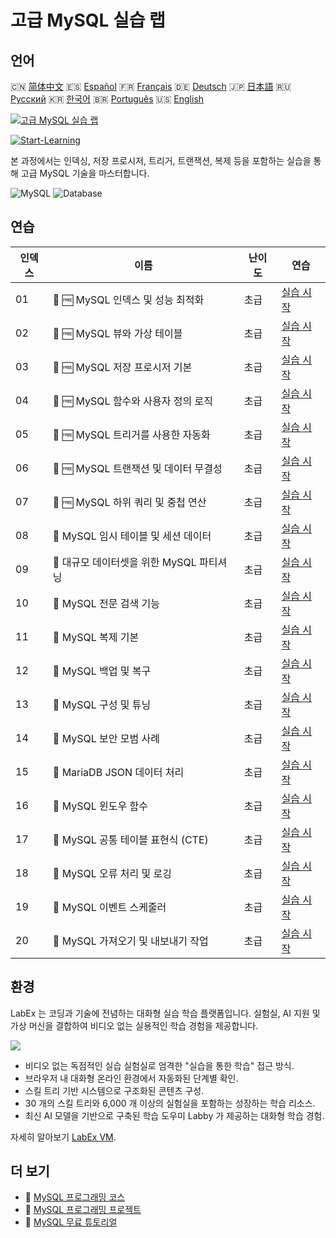 # 고급 MySQL 실습 랩

## 언어

🇨🇳 [简体中文](README_zh.md) 🇪🇸 [Español](README_es.md) 🇫🇷 [Français](README_fr.md) 🇩🇪 [Deutsch](README_de.md) 🇯🇵 [日本語](README_ja.md) 🇷🇺 [Русский](README_ru.md) 🇰🇷 [한국어](README_ko.md) 🇧🇷 [Português](README_pt.md) 🇺🇸 [English](README.md) 

[![고급 MySQL 실습 랩](https://cover-creator.labex.io/advanced-mysql-practical-labs.png?lang=ko)](https://labex.io/ko/courses/advanced-mysql-practical-labs)

[![Start-Learning](https://img.shields.io/badge/Start-Learning-whitesmoke?style=for-the-badge)](https://labex.io/ko/courses/advanced-mysql-practical-labs)

본 과정에서는 인덱싱, 저장 프로시저, 트리거, 트랜잭션, 복제 등을 포함하는 실습을 통해 고급 MySQL 기술을 마스터합니다.

![MySQL](https://img.shields.io/badge/MySQL-whitesmoke?style=for-the-badge&logo=mysql)
![Database](https://img.shields.io/badge/Database-whitesmoke?style=for-the-badge&logo=database)


## 연습

|   인덱스 | 이름                                      | 난이도   | 연습                                                                                                                          |
|----------|-------------------------------------------|----------|-------------------------------------------------------------------------------------------------------------------------------|
|       01 | 📖 🆓 MySQL 인덱스 및 성능 최적화         | 초급     | <a target='_blank' href='https://labex.io/ko/tutorials/mysql-mysql-indexes-and-performance-optimization-550910'>실습 시작</a> |
|       02 | 📖 🆓 MySQL 뷰와 가상 테이블              | 초급     | <a target='_blank' href='https://labex.io/ko/tutorials/mysql-mysql-views-and-virtual-tables-550920'>실습 시작</a>             |
|       03 | 📖 🆓 MySQL 저장 프로시저 기본            | 초급     | <a target='_blank' href='https://labex.io/ko/tutorials/mysql-mysql-stored-procedures-basics-550915'>실습 시작</a>             |
|       04 | 📖 🆓 MySQL 함수와 사용자 정의 로직       | 초급     | <a target='_blank' href='https://labex.io/ko/tutorials/mysql-mysql-functions-and-custom-logic-550908'>실습 시작</a>           |
|       05 | 📖 🆓 MySQL 트리거를 사용한 자동화        | 초급     | <a target='_blank' href='https://labex.io/ko/tutorials/mysql-mysql-triggers-for-automation-550919'>실습 시작</a>              |
|       06 | 📖 🆓 MySQL 트랜잭션 및 데이터 무결성     | 초급     | <a target='_blank' href='https://labex.io/ko/tutorials/mysql-mysql-transactions-and-data-integrity-550918'>실습 시작</a>      |
|       07 | 📖 🆓 MySQL 하위 쿼리 및 중첩 연산        | 초급     | <a target='_blank' href='https://labex.io/ko/tutorials/mysql-mysql-subqueries-and-nested-operations-550916'>실습 시작</a>     |
|       08 | 📖  MySQL 임시 테이블 및 세션 데이터      | 초급     | <a target='_blank' href='https://labex.io/ko/tutorials/mysql-mysql-temporary-tables-and-session-data-550917'>실습 시작</a>    |
|       09 | 📖  대규모 데이터셋을 위한 MySQL 파티셔닝 | 초급     | <a target='_blank' href='https://labex.io/ko/tutorials/mysql-mysql-partitioning-for-large-datasets-550912'>실습 시작</a>      |
|       10 | 📖  MySQL 전문 검색 기능                  | 초급     | <a target='_blank' href='https://labex.io/ko/tutorials/mysql-mysql-full-text-search-capabilities-550907'>실습 시작</a>        |
|       11 | 📖  MySQL 복제 기본                       | 초급     | <a target='_blank' href='https://labex.io/ko/tutorials/mysql-mysql-replication-basics-550913'>실습 시작</a>                   |
|       12 | 📖  MySQL 백업 및 복구                    | 초급     | <a target='_blank' href='https://labex.io/ko/tutorials/mysql-mysql-backup-and-recovery-550902'>실습 시작</a>                  |
|       13 | 📖  MySQL 구성 및 튜닝                    | 초급     | <a target='_blank' href='https://labex.io/ko/tutorials/mysql-mysql-configuration-and-tuning-550904'>실습 시작</a>             |
|       14 | 📖  MySQL 보안 모범 사례                  | 초급     | <a target='_blank' href='https://labex.io/ko/tutorials/mysql-mysql-security-best-practices-550914'>실습 시작</a>              |
|       15 | 📖  MariaDB JSON 데이터 처리              | 초급     | <a target='_blank' href='https://labex.io/ko/tutorials/mysql-mysql-json-data-handling-550911'>실습 시작</a>                   |
|       16 | 📖  MySQL 윈도우 함수                     | 초급     | <a target='_blank' href='https://labex.io/ko/tutorials/mysql-mysql-window-functions-550921'>실습 시작</a>                     |
|       17 | 📖  MySQL 공통 테이블 표현식 (CTE)        | 초급     | <a target='_blank' href='https://labex.io/ko/tutorials/mysql-mysql-common-table-expressions-ctes-550903'>실습 시작</a>        |
|       18 | 📖  MySQL 오류 처리 및 로깅               | 초급     | <a target='_blank' href='https://labex.io/ko/tutorials/mysql-mysql-error-handling-and-logging-550905'>실습 시작</a>           |
|       19 | 📖  MySQL 이벤트 스케줄러                 | 초급     | <a target='_blank' href='https://labex.io/ko/tutorials/mysql-mysql-event-scheduler-550906'>실습 시작</a>                      |
|       20 | 📖  MySQL 가져오기 및 내보내기 작업       | 초급     | <a target='_blank' href='https://labex.io/ko/tutorials/mysql-mysql-import-and-export-operations-550909'>실습 시작</a>         |

## 환경

LabEx 는 코딩과 기술에 전념하는 대화형 실습 학습 플랫폼입니다. 실험실, AI 지원 및 가상 머신을 결합하여 비디오 없는 실용적인 학습 경험을 제공합니다.

![](https://tutorial-screenshot.getvm.io/images/vm-1725247253.png)

- 비디오 없는 독점적인 실습 실험실로 엄격한 "실습을 통한 학습" 접근 방식.
- 브라우저 내 대화형 온라인 환경에서 자동화된 단계별 확인.
- 스킬 트리 기반 시스템으로 구조화된 콘텐츠 구성.
- 30 개의 스킬 트리와 6,000 개 이상의 실험실을 포함하는 성장하는 학습 리소스.
- 최신 AI 모델을 기반으로 구축된 학습 도우미 Labby 가 제공하는 대화형 학습 경험.

자세히 알아보기 [LabEx VM](https://support.labex.io/using-labex/virtual-machine).

## 더 보기

- 🔗 [MySQL 프로그래밍 코스](https://github.com/labex-labs/awesome-programming-courses)
- 🔗 [MySQL 프로그래밍 프로젝트](https://github.com/labex-labs/awesome-programming-projects)
- 🔗 [MySQL 무료 튜토리얼](https://github.com/labex-labs/mysql-free-tutorials)


